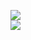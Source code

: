 [![](https://img.shields.io/badge/Made%20With-Github%20Spray-lightgrey.svg?style=for-the-badge&logo=github)](https://github.com/Annihil/github-spray#15334)  
[![](https://i.imgur.com/2DrTn0Z.gif)](https://github.com/Annihil/github-spray)